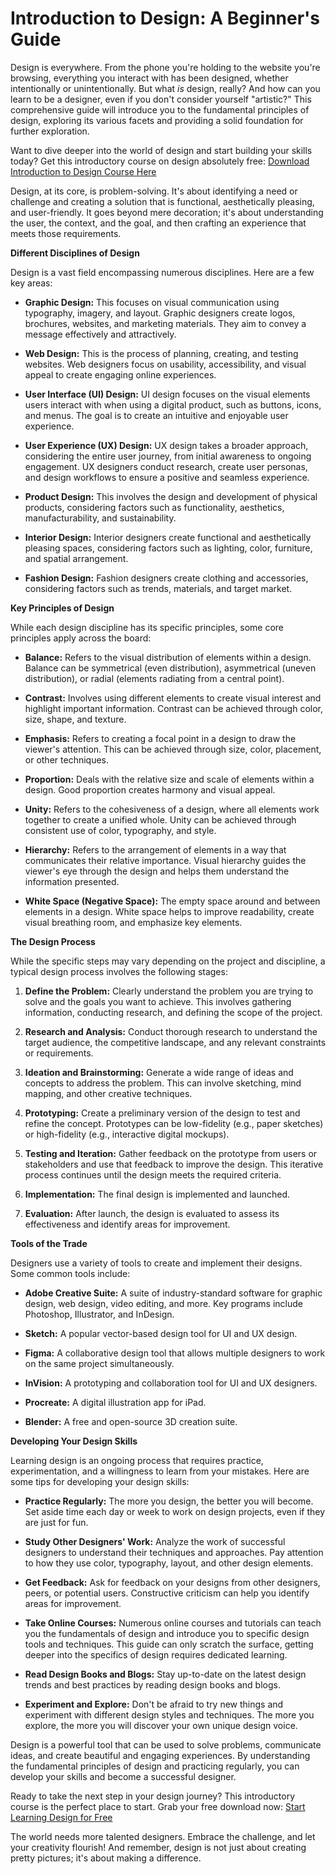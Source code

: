 # Introduction to Design: A Beginner's Guide

Design is everywhere. From the phone you're holding to the website you're browsing, everything you interact with has been designed, whether intentionally or unintentionally. But what *is* design, really? And how can you learn to be a designer, even if you don't consider yourself "artistic?" This comprehensive guide will introduce you to the fundamental principles of design, exploring its various facets and providing a solid foundation for further exploration.

Want to dive deeper into the world of design and start building your skills today? Get this introductory course on design absolutely free: [Download Introduction to Design Course Here](https://udemywork.com/introduction-to-design)

Design, at its core, is problem-solving. It's about identifying a need or challenge and creating a solution that is functional, aesthetically pleasing, and user-friendly. It goes beyond mere decoration; it's about understanding the user, the context, and the goal, and then crafting an experience that meets those requirements.

**Different Disciplines of Design**

Design is a vast field encompassing numerous disciplines. Here are a few key areas:

*   **Graphic Design:** This focuses on visual communication using typography, imagery, and layout. Graphic designers create logos, brochures, websites, and marketing materials. They aim to convey a message effectively and attractively.

*   **Web Design:** This is the process of planning, creating, and testing websites. Web designers focus on usability, accessibility, and visual appeal to create engaging online experiences.

*   **User Interface (UI) Design:** UI design focuses on the visual elements users interact with when using a digital product, such as buttons, icons, and menus. The goal is to create an intuitive and enjoyable user experience.

*   **User Experience (UX) Design:** UX design takes a broader approach, considering the entire user journey, from initial awareness to ongoing engagement. UX designers conduct research, create user personas, and design workflows to ensure a positive and seamless experience.

*   **Product Design:** This involves the design and development of physical products, considering factors such as functionality, aesthetics, manufacturability, and sustainability.

*   **Interior Design:** Interior designers create functional and aesthetically pleasing spaces, considering factors such as lighting, color, furniture, and spatial arrangement.

*   **Fashion Design:** Fashion designers create clothing and accessories, considering factors such as trends, materials, and target market.

**Key Principles of Design**

While each design discipline has its specific principles, some core principles apply across the board:

*   **Balance:** Refers to the visual distribution of elements within a design. Balance can be symmetrical (even distribution), asymmetrical (uneven distribution), or radial (elements radiating from a central point).

*   **Contrast:** Involves using different elements to create visual interest and highlight important information. Contrast can be achieved through color, size, shape, and texture.

*   **Emphasis:** Refers to creating a focal point in a design to draw the viewer's attention. This can be achieved through size, color, placement, or other techniques.

*   **Proportion:** Deals with the relative size and scale of elements within a design. Good proportion creates harmony and visual appeal.

*   **Unity:** Refers to the cohesiveness of a design, where all elements work together to create a unified whole. Unity can be achieved through consistent use of color, typography, and style.

*   **Hierarchy:** Refers to the arrangement of elements in a way that communicates their relative importance. Visual hierarchy guides the viewer's eye through the design and helps them understand the information presented.

*   **White Space (Negative Space):** The empty space around and between elements in a design. White space helps to improve readability, create visual breathing room, and emphasize key elements.

**The Design Process**

While the specific steps may vary depending on the project and discipline, a typical design process involves the following stages:

1.  **Define the Problem:** Clearly understand the problem you are trying to solve and the goals you want to achieve. This involves gathering information, conducting research, and defining the scope of the project.

2.  **Research and Analysis:** Conduct thorough research to understand the target audience, the competitive landscape, and any relevant constraints or requirements.

3.  **Ideation and Brainstorming:** Generate a wide range of ideas and concepts to address the problem. This can involve sketching, mind mapping, and other creative techniques.

4.  **Prototyping:** Create a preliminary version of the design to test and refine the concept. Prototypes can be low-fidelity (e.g., paper sketches) or high-fidelity (e.g., interactive digital mockups).

5.  **Testing and Iteration:** Gather feedback on the prototype from users or stakeholders and use that feedback to improve the design. This iterative process continues until the design meets the required criteria.

6.  **Implementation:** The final design is implemented and launched.

7.  **Evaluation:** After launch, the design is evaluated to assess its effectiveness and identify areas for improvement.

**Tools of the Trade**

Designers use a variety of tools to create and implement their designs. Some common tools include:

*   **Adobe Creative Suite:** A suite of industry-standard software for graphic design, web design, video editing, and more. Key programs include Photoshop, Illustrator, and InDesign.

*   **Sketch:** A popular vector-based design tool for UI and UX design.

*   **Figma:** A collaborative design tool that allows multiple designers to work on the same project simultaneously.

*   **InVision:** A prototyping and collaboration tool for UI and UX designers.

*   **Procreate:** A digital illustration app for iPad.

*   **Blender:** A free and open-source 3D creation suite.

**Developing Your Design Skills**

Learning design is an ongoing process that requires practice, experimentation, and a willingness to learn from your mistakes. Here are some tips for developing your design skills:

*   **Practice Regularly:** The more you design, the better you will become. Set aside time each day or week to work on design projects, even if they are just for fun.

*   **Study Other Designers' Work:** Analyze the work of successful designers to understand their techniques and approaches. Pay attention to how they use color, typography, layout, and other design elements.

*   **Get Feedback:** Ask for feedback on your designs from other designers, peers, or potential users. Constructive criticism can help you identify areas for improvement.

*   **Take Online Courses:** Numerous online courses and tutorials can teach you the fundamentals of design and introduce you to specific design tools and techniques. This guide can only scratch the surface, getting deeper into the specifics of design requires dedicated learning.

*   **Read Design Books and Blogs:** Stay up-to-date on the latest design trends and best practices by reading design books and blogs.

*   **Experiment and Explore:** Don't be afraid to try new things and experiment with different design styles and techniques. The more you explore, the more you will discover your own unique design voice.

Design is a powerful tool that can be used to solve problems, communicate ideas, and create beautiful and engaging experiences. By understanding the fundamental principles of design and practicing regularly, you can develop your skills and become a successful designer.

Ready to take the next step in your design journey? This introductory course is the perfect place to start. Grab your free download now: [Start Learning Design for Free](https://udemywork.com/introduction-to-design)

The world needs more talented designers. Embrace the challenge, and let your creativity flourish! And remember, design is not just about creating pretty pictures; it's about making a difference.

